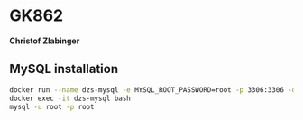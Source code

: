 # GK862
**Christof Zlabinger**

## MySQL installation

```bash
docker run --name dzs-mysql -e MYSQL_ROOT_PASSWORD=root -p 3306:3306 -d mysql
docker exec -it dzs-mysql bash
mysql -u root -p root
```
```sql

```
